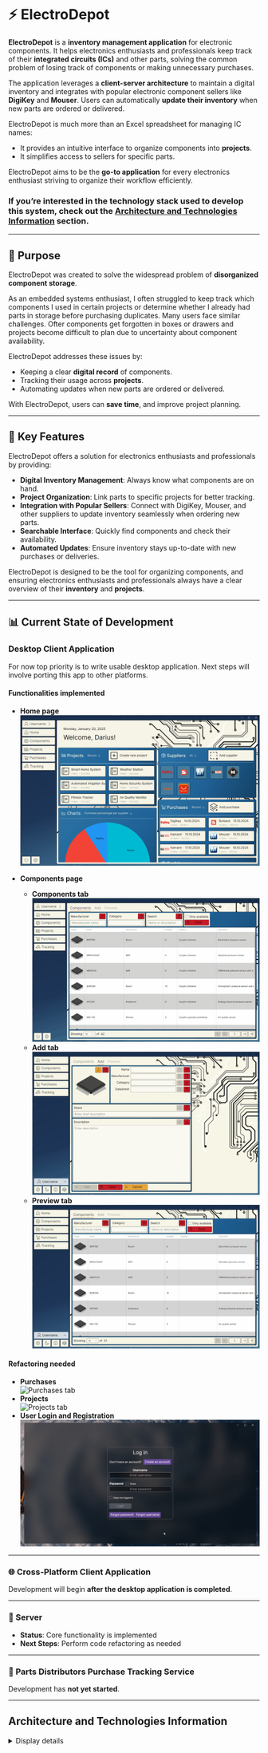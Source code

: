 # ⚡ ElectroDepot  

**ElectroDepot** is a **inventory management application** for electronic components. It helps electronics enthusiasts and professionals keep track of their **integrated circuits (ICs)** and other parts, solving the common problem of losing track of components or making unnecessary purchases.  

The application leverages a **client-server architecture** to maintain a digital inventory and integrates with popular electronic component sellers like **DigiKey** and **Mouser**. Users can automatically **update their inventory** when new parts are ordered or delivered.  

ElectroDepot is much more than an Excel spreadsheet for managing IC names:  
- It provides an intuitive interface to organize components into **projects**.  
- It simplifies access to sellers for specific parts.  

ElectroDepot aims to be the **go-to application** for every electronics enthusiast striving to organize their workflow efficiently.  

### If you’re interested in the **technology stack** used to develop this system, check out the [Architecture and Technologies Information](#architecture-and-technologies-information) section.

---

## 🎯 Purpose  

ElectroDepot was created to solve the widespread problem of **disorganized component storage**.  

As an embedded systems enthusiast, I often struggled to keep track which components I used in certain projects or determine whether I already had parts in storage before purchasing duplicates. Many users face similar challenges. Ofter components get forgotten in boxes or drawers and projects become difficult to plan due to uncertainty about component availability.  

ElectroDepot addresses these issues by:  
- Keeping a clear **digital record** of components.  
- Tracking their usage across **projects**.  
- Automating updates when new parts are ordered or delivered.  

With ElectroDepot, users can **save time**, and improve project planning.  

---

## 🚀 Key Features  

ElectroDepot offers a solution for electronics enthusiasts and professionals by providing:  

- **Digital Inventory Management**: Always know what components are on hand.  
- **Project Organization**: Link parts to specific projects for better tracking.  
- **Integration with Popular Sellers**: Connect with DigiKey, Mouser, and other suppliers to update inventory seamlessly when ordering new parts.  
- **Searchable Interface**: Quickly find components and check their availability.  
- **Automated Updates**: Ensure inventory stays up-to-date with new purchases or deliveries.  

ElectroDepot is designed to be the tool for organizing components, and ensuring electronics enthusiasts and professionals always have a clear overview of their **inventory** and **projects**.  

---

## 📊 Current State of Development  

### Desktop Client Application  
For now top priority is to write usable desktop application. Next steps will involve porting this app to other platforms.

#### Functionalities implemented
- **Home page**  
![Home](Assets/Home_Panel_Refactored.gif)  

- **Components page**
  - **Components tab**  
      ![Components/Components](Assets/Components_Panel_Components_Tab_Refactored.gif) 
  - **Add tab**  
      ![Components/Components](Assets/Components_Panel_Add_Tab_Refactored.gif)  
  - **Preview tab**  
      ![Components/Components](Assets/Components_Panel_Preview_Tab_Refactored.gif)  

#### Refactoring needed
- **Purchases**  
![Purchases tab](Assets/Panel_Purchases.gif)  
- **Projects**  
![Projects tab](Assets/Panel_Projects.gif)
- **User Login and Registration**  
![Projects tab](Assets/Panel_Login.gif)

---

### 🌐 Cross-Platform Client Application  
Development will begin **after the desktop application is completed**.  

---

### 🔧 Server  
- **Status**: Core functionality is implemented  
- **Next Steps**: Perform code refactoring as needed  

---

### 🛒 Parts Distributors Purchase Tracking Service  
Development has **not yet started**.  

---

## Architecture and Technologies Information  

<details>
  <summary>Display details</summary>
  <p>
  
### 🛠️ Technology Stack  

#### 🌐 Server  
- **Language**: C#  
- **Framework**: ASP.NET Core 8  
- **ORM**: Entity Framework  
- **Database**: MS SQL  

#### 💻 Client  
- **Language**: C#  
- **Framework**: .NET 8  
- **UI Library**: AvaloniaUI 11.0.7  

#### 🛒 Purchase Tracking Module  
- **Language**: C#  
- **Framework**: .NET 8  

#### 🧪 Testing  
- **Framework**: XUnit  

---

### 📦 Project Solution Overview  

1. **🌐 Server**  
   - Handles backend architecture, REST API development, and image upload/storage procedures.  

2. **💻 Desktop Client**  
   - A desktop application built with **C#** and the **AvaloniaUI** library.  
   - Future-proof design to enable **cross-platform migration** after development completion.  

3. **🔗 ElectroDepotClassLibrary**  
   - A shared library for **data exchange** between the server and client.  
   - Provides basic functionalities and reusable client-side code.  

4. **🧪 ElectroDepotClassLibraryTests**  
   - Includes tests for server endpoints and client-side code using **XUnit**.  


  </p>
</details>




